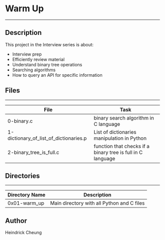 # Warm Up
---
## Description

This project in the Interview series is about:
* Interview prep
* Efficiently review material
* Understand binary tree operations
* Searching algorithms
* How to query an API for specific information

## Files
---
File|Task
---|---
0-binary.c | binary search algorithm in C language
1-dictionary_of_list_of_dictionaries.p | List of dictionaries manipulation in Python
2-binary_tree_is_full.c | function that checks if a binary tree is full in C language

## Directories
---
Directory Name | Description
---|---
0x01-warm_up | Main directory with all Python and C files

## Author
Heindrick Cheung